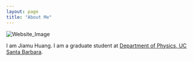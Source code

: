 ```yaml
---
layout: page
title: "About Me"
---
```

![Website_Image](https://user-images.githubusercontent.com/52144339/226812567-8ea3d764-cdcc-430d-a7fa-5a720786eb73.jpg)

I am Jiamu Huang. I am a graduate student at [Department of Physics, UC Santa Barbara](https://www.physics.ucsb.edu/home).
